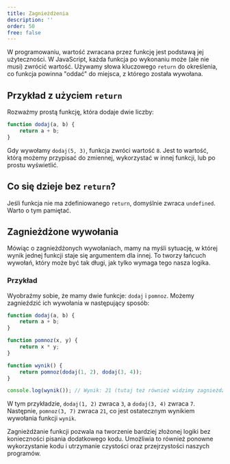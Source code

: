 ```yaml
---
title: Zagnieżdżenia
description: ''
order: 50
free: false
---
```


W programowaniu, wartość zwracana przez funkcję jest podstawą jej użyteczności. W JavaScript, każda funkcja po wykonaniu może (ale nie musi) zwrócić wartość. Używamy słowa kluczowego `return` do określenia, co funkcja powinna "oddać" do miejsca, z którego została wywołana.

## Przykład z użyciem `return`

Rozważmy prostą funkcję, która dodaje dwie liczby:

```javascript
function dodaj(a, b) {
	return a + b;
}
```

Gdy wywołamy `dodaj(5, 3)`, funkcja zwróci wartość `8`. Jest to wartość, którą możemy przypisać do zmiennej, wykorzystać w innej funkcji, lub po prostu wyświetlić.

## Co się dzieje bez `return`?

Jeśli funkcja nie ma zdefiniowanego `return`, domyślnie zwraca `undefined`. Warto o tym pamiętać.

## Zagnieżdżone wywołania

Mówiąc o zagnieżdżonych wywołaniach, mamy na myśli sytuację, w której wynik jednej funkcji staje się argumentem dla innej. To tworzy łańcuch wywołań, który może być tak długi, jak tylko wymaga tego nasza logika.

### Przykład

Wyobraźmy sobie, że mamy dwie funkcje: `dodaj` i `pomnoz`. Możemy zagnieździć ich wywołania w następujący sposób:

```javascript
function dodaj(a, b) {
	return a + b;
}

function pomnoz(x, y) {
	return x * y;
}

function wynik() {
	return pomnoz(dodaj(1, 2), dodaj(3, 4));
}

console.log(wynik()); // Wynik: 21 (tutaj też również widzimy zagnieżdżenie)
```

W tym przykładzie, `dodaj(1, 2)` zwraca `3`, a `dodaj(3, 4)` zwraca `7`. Następnie, `pomnoz(3, 7)` zwraca `21`, co jest ostatecznym wynikiem wywołania funkcji `wynik`.

Zagnieżdżanie funkcji pozwala na tworzenie bardziej złożonej logiki bez konieczności pisania dodatkowego kodu. Umożliwia to również ponowne wykorzystanie kodu i utrzymanie czystości oraz przejrzystości naszych programów.
